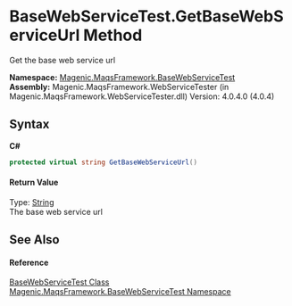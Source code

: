 # BaseWebServiceTest.GetBaseWebServiceUrl Method 
 

Get the base web service url

**Namespace:**&nbsp;<a href="#/MAQS_4/WebServices_AUTOGENERATED/Magenic-MaqsFramework-BaseWebServiceTest_Namespace">Magenic.MaqsFramework.BaseWebServiceTest</a><br />**Assembly:**&nbsp;Magenic.MaqsFramework.WebServiceTester (in Magenic.MaqsFramework.WebServiceTester.dll) Version: 4.0.4.0 (4.0.4)

## Syntax

**C#**<br />
``` C#
protected virtual string GetBaseWebServiceUrl()
```


#### Return Value
Type: <a href="http://msdn2.microsoft.com/en-us/library/s1wwdcbf" target="_blank">String</a><br />The base web service url

## See Also


#### Reference
<a href="#/MAQS_4/WebServices_AUTOGENERATED/BaseWebServiceTest_Class">BaseWebServiceTest Class</a><br /><a href="#/MAQS_4/WebServices_AUTOGENERATED/Magenic-MaqsFramework-BaseWebServiceTest_Namespace">Magenic.MaqsFramework.BaseWebServiceTest Namespace</a><br />